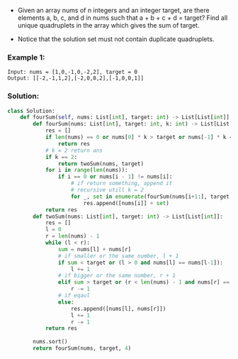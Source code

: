 - Given an array nums of n integers and an integer target, are there elements a, b, c, and d in nums such that a + b + c + d = target? Find all unique quadruplets in the array which gives the sum of target.

- Notice that the solution set must not contain duplicate quadruplets.

### Example 1:
```
Input: nums = [1,0,-1,0,-2,2], target = 0
Output: [[-2,-1,1,2],[-2,0,0,2],[-1,0,0,1]]
```

### Solution: 
```python
class Solution:
    def fourSum(self, nums: List[int], target: int) -> List[List[int]]:
        def fourSum(nums: List[int], target: int, k: int) -> List[List[int]]:
            res = []
            if len(nums) == 0 or nums[0] * k > target or nums[-1] * k < target:
                return res
            # k = 2 return ans
            if k == 2:
                return twoSum(nums, target)
            for i in range(len(nums)):
                if i == 0 or nums[i - 1] != nums[i]:
                    # if return something, append it
                    # recursive utill k = 2
                    for _, set in enumerate(fourSum(nums[i+1:], target - nums[i], k - 1)):
                        res.append([nums[i]] + set)
            return res
        def twoSum(nums: List[int], target: int) -> List[List[int]]:
            res = []
            l = 0
            r = len(nums) - 1
            while (l < r):
                sum = nums[l] + nums[r]
                # if smaller or the same number, l + 1
                if sum < target or (l > 0 and nums[l] == nums[l-1]):
                    l += 1
                # if bigger or the same number, r + 1 
                elif sum > target or (r < len(nums) - 1 and nums[r] == nums[r+1]):
                    r -= 1
                # if eqaul
                else:
                    res.append([nums[l], nums[r]])
                    l += 1
                    r -= 1
            return res
                
        nums.sort()
        return fourSum(nums, target, 4)
```